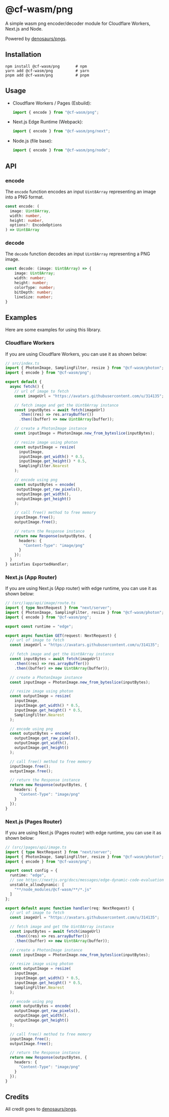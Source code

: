 # @cf-wasm/png

A simple wasm png encoder/decoder module for Cloudflare Workers, Next.js and Node.  

Powered by [denosaurs/pngs](https://github.com/denosaurs/pngs).

## Installation

```shell
npm install @cf-wasm/png       # npm
yarn add @cf-wasm/png          # yarn
pnpm add @cf-wasm/png          # pnpm
```

## Usage

- Cloudflare Workers / Pages (Esbuild):

  ```ts
  import { encode } from "@cf-wasm/png";
  ```

- Next.js Edge Runtime (Webpack):

  ```ts
  import { encode } from "@cf-wasm/png/next";
  ```

- Node.js (file base):

  ```ts
  import { encode } from "@cf-wasm/png/node";
  ```

## API

### encode

The `encode` function encodes an input `Uint8Array` representing an image into a PNG format.

```ts
const encode: (
  image: Uint8Array,
  width: number,
  height: number,
  options?: EncodeOptions
) => Uint8Array
```

### decode

The `decode` function decodes an input `Uint8Array` representing a PNG image.

```ts
const decode: (image: Uint8Array) => {
    image: Uint8Array;
    width: number;
    height: number;
    colorType: number;
    bitDepth: number;
    lineSize: number;
}
```

## Examples

Here are some examples for using this library.

### Cloudflare Workers

If you are using Cloudflare Workers, you can use it as shown below:

```ts
// src/index.ts
import { PhotonImage, SamplingFilter, resize } from "@cf-wasm/photon";
import { encode } from "@cf-wasm/png";

export default {
  async fetch() {
    // url of image to fetch
    const imageUrl = "https://avatars.githubusercontent.com/u/314135";

    // fetch image and get the Uint8Array instance
    const inputBytes = await fetch(imageUrl)
      .then((res) => res.arrayBuffer())
      .then((buffer) => new Uint8Array(buffer));

    // create a PhotonImage instance
    const inputImage = PhotonImage.new_from_byteslice(inputBytes);

    // resize image using photon
    const outputImage = resize(
      inputImage,
      inputImage.get_width() * 0.5,
      inputImage.get_height() * 0.5,
      SamplingFilter.Nearest
    );

    // encode using png
    const outputBytes = encode(
     outputImage.get_raw_pixels(),
     outputImage.get_width(),
     outputImage.get_height()
    );

    // call free() method to free memory
    inputImage.free();
    outputImage.free();

    // return the Response instance
    return new Response(outputBytes, {
      headers: {
        "Content-Type": "image/png"
      }
    });
  }
} satisfies ExportedHandler;
```

### Next.js (App Router)

If you are using Next.js (App router) with edge runtime, you can use it as shown below:

```ts
// (src/)app/api/image/route.ts
import { type NextRequest } from "next/server";
import { PhotonImage, SamplingFilter, resize } from "@cf-wasm/photon";
import { encode } from "@cf-wasm/png";

export const runtime = "edge";

export async function GET(request: NextRequest) {
  // url of image to fetch
  const imageUrl = "https://avatars.githubusercontent.com/u/314135";

  // fetch image and get the Uint8Array instance
  const inputBytes = await fetch(imageUrl)
    .then((res) => res.arrayBuffer())
    .then((buffer) => new Uint8Array(buffer));

  // create a PhotonImage instance
  const inputImage = PhotonImage.new_from_byteslice(inputBytes);

  // resize image using photon
  const outputImage = resize(
    inputImage,
    inputImage.get_width() * 0.5,
    inputImage.get_height() * 0.5,
    SamplingFilter.Nearest
  );

  // encode using png
  const outputBytes = encode(
    outputImage.get_raw_pixels(),
    outputImage.get_width(),
    outputImage.get_height()
  );

  // call free() method to free memory
  inputImage.free();
  outputImage.free();

  // return the Response instance
  return new Response(outputBytes, {
    headers: {
      "Content-Type": "image/png"
    }
  });
}
```

### Next.js (Pages Router)

If you are using Next.js (Pages router) with edge runtime, you can use it as shown below:

```ts
// (src/)pages/api/image.ts
import { type NextRequest } from "next/server";
import { PhotonImage, SamplingFilter, resize } from "@cf-wasm/photon";
import { encode } from "@cf-wasm/png";

export const config = {
  runtime: "edge",
  // see https://nextjs.org/docs/messages/edge-dynamic-code-evaluation
  unstable_allowDynamic: [
    "**/node_modules/@cf-wasm/**/*.js"
  ]
};

export default async function handler(req: NextRequest) {
  // url of image to fetch
  const imageUrl = "https://avatars.githubusercontent.com/u/314135";

  // fetch image and get the Uint8Array instance
  const inputBytes = await fetch(imageUrl)
    .then((res) => res.arrayBuffer())
    .then((buffer) => new Uint8Array(buffer));

  // create a PhotonImage instance
  const inputImage = PhotonImage.new_from_byteslice(inputBytes);

  // resize image using photon
  const outputImage = resize(
    inputImage,
    inputImage.get_width() * 0.5,
    inputImage.get_height() * 0.5,
    SamplingFilter.Nearest
  );

  // encode using png
  const outputBytes = encode(
    outputImage.get_raw_pixels(),
    outputImage.get_width(),
    outputImage.get_height()
  );

  // call free() method to free memory
  inputImage.free();
  outputImage.free();

  // return the Response instance
  return new Response(outputBytes, {
    headers: {
      "Content-Type": "image/png"
    }
  });
}
```

## Credits

All credit goes to [denosaurs/pngs](https://github.com/denosaurs/pngs).
